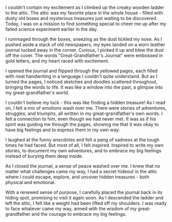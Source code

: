 I couldn't contain my excitement as I climbed up the creaky wooden ladder to the attic. The attic was my favorite place in the whole house - filled with dusty old boxes and mysterious treasures just waiting to be discovered. Today, I was on a mission to find something special to cheer me up after my failed science experiment earlier in the day.

I rummaged through the boxes, sneezing as the dust tickled my nose. As I pushed aside a stack of old newspapers, my eyes landed on a worn leather journal tucked away in the corner. Curious, I picked it up and blew the dust off the cover. The words "Great-Grandfather's Journal" were embossed in gold letters, and my heart raced with excitement.

I opened the journal and flipped through the yellowed pages, each filled with neat handwriting in a language I couldn't quite understand. But as I turned the pages, I noticed sketches and doodles scattered throughout, bringing the words to life. It was like a window into the past, a glimpse into my great-grandfather's world.

I couldn't believe my luck - this was like finding a hidden treasure! As I read on, I felt a mix of emotions wash over me. There were stories of adventures, struggles, and triumphs, all written in my great-grandfather's own words. I felt a connection to him, even though we had never met. It was as if his spirit was guiding me through the pages, showing me that it was okay to have big feelings and to express them in my own way.

I laughed at the funny anecdotes and felt a pang of sadness at the tough times he had faced. But most of all, I felt inspired. Inspired to write my own stories, to document my own adventures, and to embrace my big feelings instead of burying them deep inside.

As I closed the journal, a sense of peace washed over me. I knew that no matter what challenges came my way, I had a secret hideout in the attic where I could escape, explore, and uncover hidden treasures - both physical and emotional.

With a renewed sense of purpose, I carefully placed the journal back in its hiding spot, promising to visit it again soon. As I descended the ladder and left the attic, I felt like a weight had been lifted off my shoulders. I was ready to face whatever came my way, armed with the wisdom of my great-grandfather and the courage to embrace my big feelings.
